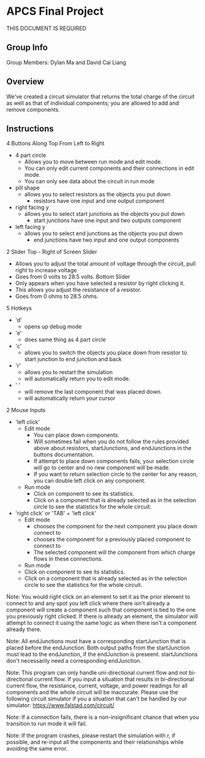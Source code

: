 # APCS Final Project
THIS DOCUMENT IS REQUIRED
## Group Info
Group Members: Dylan Ma and David Cai Liang
## Overview
We've created a circuit simulator that returns the total charge of the circuit as well as that of individual components; you are allowed to add and remove components.
## Instructions
4 Buttons Along Top From Left to Right
- 4 part circle
  - Allows you to move between run mode and edit mode.
  - You can only edit current components and their connections in edit mode.
  - You can only see data about the circuit in run mode
- pill shape
  - allows you to select resistors as the objects you put down
    - resistors have one input and one output component
- right facing y
  - allows you to select start junctions as the objects you put down
    - start junctions have one input and two outputs component
- left facing y
  - allows you to select end junctions as the objects you put down
    - end junctions have two input and one output components

2 Slider
Top - Right of Screen Slider
  - Allows you to adjust the total amount of voltage through the circuit, pull right to increase voltage
  - Goes from 0 volts to 28.5 volts.
Bottom Slider
  - Only appears when you have selected a resistor by right clicking it.
  - This allows you adjust the resistance of a resistor.
  - Goes from 0 ohms to 28.5 ohms.

5 Hotkeys
- 'd'
  - opens up debug mode
- 'e'
  - does same thing as 4 part circle
- 'c'
  - allows you to switch the objects you place down from resistor to start junction to end junction and back
- 'r'
  - allows you to restart the simulation
  - will automatically return you to edit mode.
- ' '
  - will remove the last component that was placed down.
  - will automatically return your cursor

2 Mouse Inputs
- 'left click'
  - Edit mode
    - You can place down components.
    - Will sometimes fail when you do not follow the rules provided above about resistors, startJunctions, and endJunctions in the buttons documentation.
    - If attempt to place down components fails, your selection circle will go to center and no new component will be made.
    - If you want to return selection circle to the center for any reason, you can double left click on any component.
  - Run mode
    - Click on component to see its statistics.
    - Click on a component that is already selected as in the selection circle to see the statistics for the whole circuit.
- 'right click' or 'TAB' + 'left click'
  - Edit mode
    - chooses the component for the next component you place down connect to
    - chooses the component for a previously placed component to connect to
    - The selected component will the component from which charge flows in these connections.
  - Run mode
   - Click on component to see its statistics.
   - Click on a component that is already selected as in the selection circle to see the statistics for the whole circuit.

Note: You would right click on an element to set it as the prior element to connect to and any spot you left click where there isn't already a component will create a component such that component is tied to the one you previously right clicked. If there is already an element, the simulator will attempt to connect it using the same logic as when there isn't a component already there.

Note: All endJunctions must have a corresponding startJunction that is placed before the endJunction. Both output paths from the startJunction must lead to the endJunction, if the endJunction is preseent. startJunctions don't necessarily need a corresponding endJunction.

Note: This program can only handle uni-directional current flow and not bi-directional current flow. If you input a situation that results in bi-directional current flow, the resistance, current, voltage, and power readings for all components and the whole circuit will be inaccurate. Please use the following circuit simulator if you a situation that can't be handled by our simulator: https://www.falstad.com/circuit/

Note: If a connection fails, there is a non-insignificant chance that when you transition to run mode it will fail.

Note: If the program crashes, please restart the simulation with r, if possible, and re-input all the components and their relationships while avoiding the same error.
